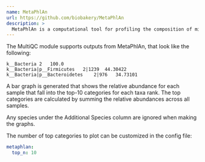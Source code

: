 ```yaml
---
name: MetaPhlAn
url: https://github.com/biobakery/MetaPhlAn
description: >
  MetaPhlAn is a computational tool for profiling the composition of microbial communities from metagenomic shotgun sequencing data.
---
```


The MultiQC module supports outputs from MetaPhlAn, that look like the following:

```tsv
k__Bacteria	2	100.0
k__Bacteria|p__Firmicutes	2|1239	44.30422
k__Bacteria|p__Bacteroidetes	2|976	34.73101
```

A bar graph is generated that shows the relative abundance for each sample that
fall into the top-10 categories for each taxa rank. The top categories are calculated
by summing the relative abundances across all samples.

Any species under the Additional Species column are ignored when making the graphs.

The number of top categories to plot can be customized in the config file:

```yaml
metaphlan:
  top_n: 10
```

